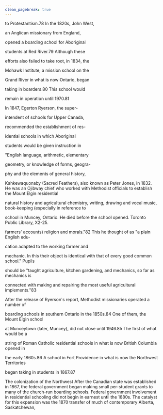 ```yaml
---
clean_pagebreak: true
---
```



to Protestantism.78 In the 1820s, John West,

an Anglican missionary from England,

opened a boarding school for Aboriginal

students at Red River.79 Although these

efforts also failed to take root, in 1834, the

Mohawk Institute, a mission school on the

Grand River in what is now Ontario, began

taking in boarders.80 This school would

remain in operation until 1970.81

In 1847, Egerton Ryerson, the super-

intendent of schools for Upper Canada,

recommended the establishment of res-

idential schools in which Aboriginal

students would be given instruction in

"English language, arithmetic, elementary

geometry, or knowledge of forms, geogra-

phy and the elements of general history,

Kahkewaquonaby (Sacred Feathers), also known as Peter Jones, in 1832. He was an Ojibway chief who worked with Methodist officials to establish the Mount Elgin residential

natural history and agricultural chemistry, writing, drawing and vocal music, book-keeping (especially in reference to

school in Muncey, Ontario. He died before the school opened. Toronto Public Library, X2-25.

farmers' accounts) religion and morals."82 This he thought of as "a plain English edu-

cation adapted to the working farmer and

mechanic. In this their object is identical with that of every good common school." Pupils

should be "taught agriculture, kitchen gardening, and mechanics, so far as mechanics is

connected with making and repairing the most useful agricultural implements."83

After the release of Ryerson's report, Methodist missionaries operated a number of

boarding schools in southern Ontario in the 1850s.84 One of them, the Mount Elgin school

at Munceytown (later, Muncey), did not close until 1946.85 The first of what would be a

string of Roman Catholic residential schools in what is now British Columbia opened in

the early 1860s.86 A school in Fort Providence in what is now the Northwest Territories

began taking in students in 1867.87

The colonization of the Northwest
After the Canadian state was established in 1867, the federal government began making small per-student grants to many of the church-run boarding schools. Federal government involvement in residential schooling did not begin in earnest until the 1880s. The catalyst for this expansion was the 1870 transfer of much of contemporary Alberta, Saskatchewan,
